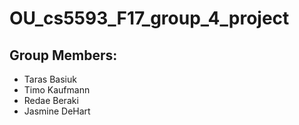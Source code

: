 # OU_cs5593_F17_group_4_project

## Group Members:
- Taras Basiuk
- Timo Kaufmann
- Redae Beraki
- Jasmine DeHart
